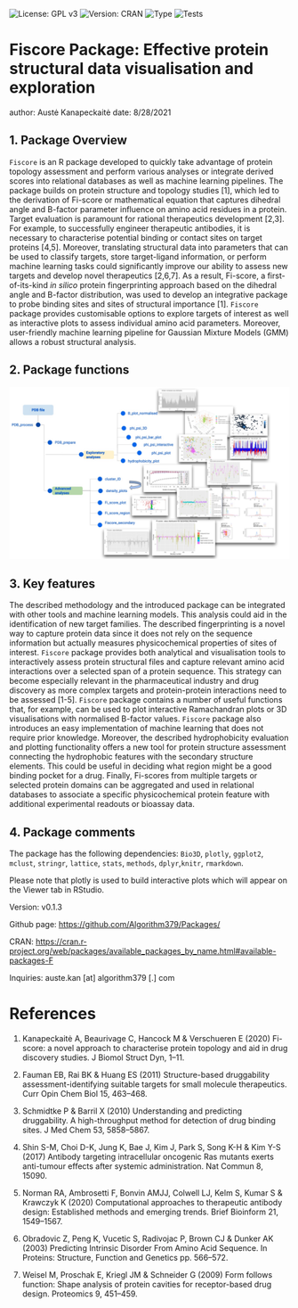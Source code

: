 ![License: GPL v3](https://img.shields.io/badge/License-GPLv3-blue.svg)
![Version: CRAN](https://img.shields.io/cran/v/Fiscore?style=plastic)
![Type](https://img.shields.io/badge/pharma%20-research-brightgreen)
![Tests](https://img.shields.io/badge/R--CMD--check%20-Pass-green)

# Fiscore Package: Effective protein structural data visualisation and exploration


author: Austė Kanapeckaitė
date: 8/28/2021


## 1. Package Overview

`Fiscore` is an R package developed to quickly take advantage of protein topology assessment and perform various analyses or integrate derived scores into relational databases as well as machine learning pipelines. The package builds on protein structure and topology studies [1]⁠,⁠ which led to the derivation of Fi-score or mathematical equation that captures dihedral angle and B-factor parameter influence on amino acid residues in a protein.
Target evaluation is paramount for rational therapeutics development [2,3]⁠. For example, to successfully engineer therapeutic antibodies, it is necessary to characterise potential binding or contact sites on target proteins [4,5]⁠. Moreover, translating structural data into parameters that can be used to classify targets, store target-ligand information, or perform machine learning tasks could significantly improve our ability to assess new targets and develop novel therapeutics [2,6,7]⁠. As a result, Fi-score, a first-of-its-kind *in silico* protein fingerprinting approach based on the dihedral angle and B-factor distribution, was used to develop an integrative package to probe binding sites and sites of structural importance [1]⁠. 
`Fiscore` package provides customisable options to explore targets of interest as well as interactive plots to assess individual amino acid parameters. Moreover, user-friendly machine learning pipeline for Gaussian Mixture Models (GMM) allows a robust structural analysis. 


## 2. Package functions

![**Figure 1**. Schematic representation of package functions and specific analyses. Curved arrow indicates that additional information might be supplied for  density plots from the cluster identification function.](Images/Figure_1.jpg)

## 3. Key features

The described methodology and the introduced package can be integrated  with other tools and machine learning models. This analysis could aid in the identification of new target families. The described fingerprinting is a novel way to capture protein data since it does not rely on  the  sequence  information but actually measures physicochemical properties of sites of interest.  `Fiscore` package provides both analytical and visualisation tools to interactively assess protein structural files and  capture relevant amino acid interactions over a selected span of a protein sequence. This strategy can become especially relevant in the pharmaceutical industry and drug discovery as more complex targets and protein-protein interactions need to be assessed [1-5].
`Fiscore` package contains a number of useful functions that, for example, can be used to plot interactive Ramachandran plots or 3D visualisations with normalised B-factor values. `Fiscore` package also introduces an easy implementation of machine learning that does not require prior knowledge. Moreover, the described hydrophobicity evaluation and plotting functionality offers a new tool for protein structure assessment connecting the hydrophobic features with the secondary structure elements. This could be useful in deciding what region might be a good binding pocket for a drug. 
Finally, Fi-scores from multiple targets or selected protein domains can be aggregated and used in relational databases to associate a specific physicochemical protein feature with additional experimental readouts or bioassay data.

## 4. Package comments

The package has the following dependencies: `Bio3D`, `plotly`, `ggplot2`, `mclust`, `stringr`, `lattice`, `stats`, `methods`, `dplyr`,`knitr`, `rmarkdown`.

Please note that plotly is used to build interactive plots which will appear on the Viewer tab in RStudio.

Version: v0.1.3

Github page: https://github.com/Algorithm379/Packages/

CRAN: https://cran.r-project.org/web/packages/available_packages_by_name.html#available-packages-F

Inquiries: auste.kan [at] algorithm379 [.] com

# References

1. Kanapeckaitė A, Beaurivage C, Hancock M & Verschueren E (2020) Fi-score: a novel approach to characterise protein topology and aid in drug discovery studies. J Biomol Struct Dyn, 1–11. 

2. Fauman EB, Rai BK & Huang ES (2011) Structure-based druggability assessment-identifying suitable targets for small molecule therapeutics. Curr Opin Chem Biol 15, 463–468.

3. Schmidtke P & Barril X (2010) Understanding and predicting druggability. A high-throughput method for detection of drug binding sites. J Med Chem 53, 5858–5867.

4. Shin S-M, Choi D-K, Jung K, Bae J, Kim J, Park S, Song K-H & Kim Y-S (2017) Antibody targeting intracellular oncogenic Ras mutants exerts anti-tumour effects after systemic administration. Nat Commun 8, 15090.

5. Norman RA, Ambrosetti F, Bonvin AMJJ, Colwell LJ, Kelm S, Kumar S & Krawczyk K (2020) Computational approaches to therapeutic antibody design: Established methods and emerging trends. Brief Bioinform 21, 1549–1567.

6. Obradovic Z, Peng K, Vucetic S, Radivojac P, Brown CJ & Dunker AK (2003) Predicting Intrinsic Disorder From Amino Acid Sequence. In Proteins: Structure, Function and Genetics pp. 566–572.

7. Weisel M, Proschak E, Kriegl JM & Schneider G (2009) Form follows function: Shape analysis of protein cavities for receptor-based drug design. Proteomics 9, 451–459.

